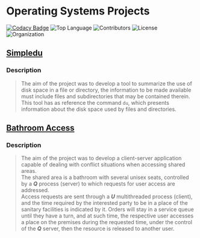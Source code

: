 
# Operating Systems Projects
[![Codacy Badge](https://api.codacy.com/project/badge/Grade/201897213508414d875939f8f04c9e51)](https://app.codacy.com/manual/telmoabaptista/feup-sope?utm_source=github.com&utm_medium=referral&utm_content=Telmooo/feup-sope&utm_campaign=Badge_Grade_Dashboard)
![Top Language](https://img.shields.io/github/languages/top/Telmooo/feup-sope)
![Contributors](https://img.shields.io/github/contributors/Telmooo/feup-sope)
![License](https://img.shields.io/github/license/Telmooo/feup-sope)
![Organization](https://img.shields.io/badge/FEUP-MIEIC-red)

## [Simpledu](./simpledu)
### Description
> The aim of the project was to develop a tool to summarize the use of disk space in a file or directory, the information to be made available must include files and subdirectories that may be contained therein.  
This tool has as reference the command `du`, which presents information about the disk space used by files and directories.

## [Bathroom Access](./bathroom-access)
### Description
> The aim of the project was to develop a client-server application capable of dealing with conflict situations when accessing shared areas.  
The shared area is a bathroom with several unisex seats, controlled by a ***Q*** process (server) to which requests for user access are addressed.  
Access requests are sent through a ***U*** multithreaded process (client), and the time required by the interested party to be in a place of the sanitary facilities is indicated by it. Orders will stay in a service queue until they have a turn, and at such time, the respective user accesses a place on the premises during the requested time, under the control of the ***Q*** server, then the resource is released to another user.
